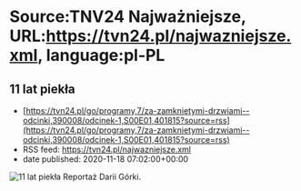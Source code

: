 # Source:TNV24 Najważniejsze, URL:https://tvn24.pl/najwazniejsze.xml, language:pl-PL

## 11 lat piekła
 - [https://tvn24.pl/go/programy,7/za-zamknietymi-drzwiami--odcinki,390008/odcinek-1,S00E01,401815?source=rss](https://tvn24.pl/go/programy,7/za-zamknietymi-drzwiami--odcinki,390008/odcinek-1,S00E01,401815?source=rss)
 - RSS feed: https://tvn24.pl/najwazniejsze.xml
 - date published: 2020-11-18 07:02:00+00:00

<img alt="11 lat piekła" src="https://tvn24.pl/najnowsze/cdn-zdjecie-qttlr0-przemoc-4762888/alternates/LANDSCAPE_1280" />
    Reportaż Darii Górki.

